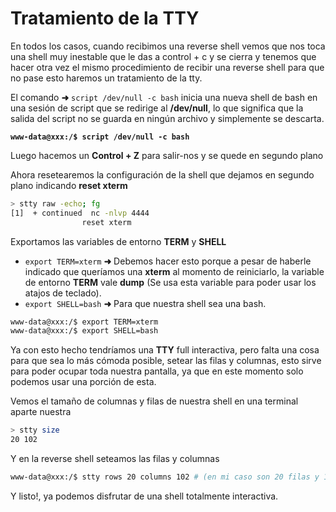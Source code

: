 # Tratamiento de la TTY

En todos los casos, cuando recibimos una reverse shell vemos que nos toca una shell muy inestable que le das a control + c y se cierra y tenemos que hacer otra vez el mismo procedimiento de recibir una reverse shell para que no pase esto haremos un tratamiento de la tty.&#x20;

El comando **➜** `script /dev/null -c bash` inicia una nueva shell de bash en una sesión de script que se redirige al **/dev/null**, lo que significa que la salida del script no se guarda en ningún archivo y simplemente se descarta.

<pre class="language-bash"><code class="lang-bash"><strong>www-data@xxx:/$ script /dev/null -c bash
</strong></code></pre>

Luego hacemos un **Control + Z** para salir-nos y se quede en segundo plano

Ahora resetearemos la configuración de la shell que dejamos en segundo plano indicando **reset xterm**

```bash
> stty raw -echo; fg
[1]  + continued  nc -nlvp 4444
                reset xterm
```

Exportamos las variables de entorno **TERM** y **SHELL**

* `export TERM=xterm` **➜** Debemos hacer esto porque a pesar de haberle indicado que queríamos una **xterm** al momento de reiniciarlo, la variable de entorno **TERM** vale **dump** (Se usa esta variable para poder usar los atajos de teclado).
* `export SHELL=bash` **➜** Para que nuestra shell sea una bash.

```bash
www-data@xxx:/$ export TERM=xterm
www-data@xxx:/$ export SHELL=bash
```

Ya con esto hecho tendríamos una **TTY** full interactiva, pero falta una cosa para que sea lo más cómoda posible, setear las filas y columnas, esto sirve para poder ocupar toda nuestra pantalla, ya que en este momento solo podemos usar una porción de esta.

Vemos el tamaño de columnas y filas de nuestra shell en una terminal aparte nuestra

```bash
> stty size
20 102
```

Y en la reverse shell seteamos las filas y columnas

```bash
www-data@xxx:/$ stty rows 20 columns 102 # (en mi caso son 20 filas y 103 columnas)
```

Y listo!, ya podemos disfrutar de una shell totalmente interactiva.
